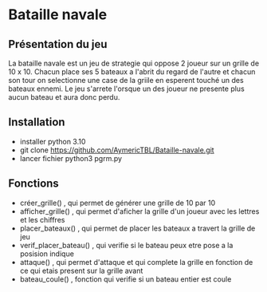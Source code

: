 # Bataille navale


## Présentation du jeu 

La bataille navale est un jeu de strategie qui oppose 2 joueur sur un grille de 10 x 10. Chacun place ses 5 bateaux a l'abrit du regard de l'autre et chacun son tour on selectionne une case de la griile en esperent touché un des bateaux ennemi. Le jeu s'arrete l'orsque un des joueur ne presente plus aucun bateau et aura donc perdu.

## Installation 

- installer python 3.10
- git clone https://github.com/AymericTBL/Bataille-navale.git
- lancer fichier python3 pgrm.py 

## Fonctions 

- créer_grille() , qui permet de générer une grille de 10 par 10
- afficher_grille() , qui permet d'aficher la grille d'un joueur avec les lettres et les chiffres
- placer_bateaux() , qui permet de placer les bateaux a travert la grille de jeu
- verif_placer_bateau() , qui verifie si le bateau peux etre pose a la posision indique
- attaque() , qui permet d'attaque et qui complete la grille en fonction de ce qui etais present sur la grille avant
- bateau_coule() , fonction qui verifie si un bateau entier est coule

